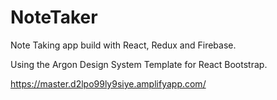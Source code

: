 # NoteTaker

Note Taking app build with React, Redux and Firebase. 

Using the Argon Design System Template for React Bootstrap.

https://master.d2lpo99ly9siye.amplifyapp.com/
